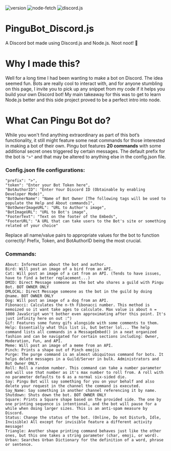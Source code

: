 ![version](https://img.shields.io/badge/PinguBot-v1.2.0-orange)
![node-fetch](https://img.shields.io/badge/node--fetch-%5E2.6.0-informational)
![discord.js](https://img.shields.io/badge/discord.js-%5E12.2.0-informational)
# PinguBot_Discord.js
A Discord bot made using Discord.js and Node.js. Noot noot! 🐧

# Why I made this?
Well for a long time I had been wanting to make a bot on Discord. The idea seemed fun. Bots are really cool to interact with, and for anyone stumbling on this page, I invite you to pick up any snippet from my code if it helps you build your own Discord bot! My main takeaway for this was to get to learn Node.js better and this side project proved to be a perfect intro into node. 

# What Can Pingu Bot do?
While you won't find anything extraordinary as part of this bot’s functionality, it still might feature some neat commands for those interested in making a bot of their own. Pingu bot features **20 commands** with some additional secret ones triggered by certain messages. The default prefix for the bot is `">"` and that may be altered to anything else in the config.json file. 
### Config.json file configurations:
 ```
"prefix": ">",
"token": "Enter your Bot Token here",
"BotAuthorID": "Enter Your Discord ID (Obtainable by enabling Developer Mode)",
"BotOwnerName": "Name of Bot Owner [The following tags will be used to populate the Help and About commands]",
"BotOwnerImageURL": "URL to Author's image",
"BotImageURL": "URL to Bot's image",
"FooterText": "Text on the footer of the Embeds",
"FooterURL": "A URL that can take users to the Bot's site or something related of your choice"
 ```
Replace all name/value pairs to appropriate values for the bot to function correctly! Prefix, Token, and BotAuthorID being the most crucial.
 
### Commands:
``` 
About: Information about the bot and author.
Bird: Will post an image of a bird from an API.
Cat: Will post an image of a cat from an API. (Tends to have issues, have to find a better replacement...)
DMID: Direct Message someone as the bot who shares a guild with Pingu Bot. BOT OWNER ONLY
DMLOCAL: Direct Message someone as the bot in the guild by doing @name. BOT OWNER ONLY
Dog: Will post an image of a dog from an API.
Fibonacci: Calculates the n-th Fibonacci number. This method is memoized so it want take ages to calculate. Max value is about n = 1000 JavaScript won't bother even approximating after this point. It's just infinity here on out :^)
Gif: Features some funny gifs alongside with some comments to them.
Help: Essentially what this list is, but better lol... The help command lists all commands in a MessageEmbed() in a neat organized fashion and can be navigated for certain sections including: Owner, Moderation, Fun, and API.
Meme: Will post an image of a meme from an API.
Pinch: Prints a shape out of Pinch emojis
Purge: The purge command is an almost ubiquitous command for bots. It helps delete messages in a Guild/Server in bulk. Administrators and Bot Owner ONLY.
Roll: Roll a random number. This command can take a number parameter and will use that number as it's max number to roll from. A roll with no parameter defaults to 6 as a normal six-sided die.
Say: Pingu Bot will say something for you on your behalf and also delete your request in the channel the command is executed.
Say_Name: Say something in another channel referencing it by name. 
Shutdown: Shuts down the bot. BOT OWNER ONLY
Square: Prints a Square shape based on the provided side. The one by one printing sequence is intentional, and the bot will pause for a while when doing larger sizes. This is an anti-spam measure by Discord.
Status: Change the status of the bot. (Online, Do not Disturb, Idle, Invisible) All except for invisible feature a different activity message!
Triangle: Another shape printing command behaves just like the other ones, but this one takes a string parameter (char, emoji, or word).
Urban: Searches Urban Dictionary for the definition of a word, phrase or sentence.
```
